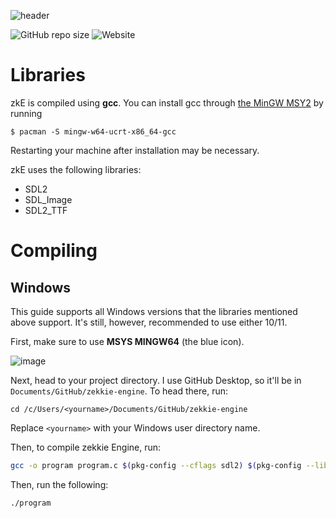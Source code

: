 ![header](https://github.com/user-attachments/assets/9b5236b7-a3ff-433b-ad26-b5eb591aa500)

![GitHub repo size](https://img.shields.io/github/repo-size/zekticezy/zekkie-engine) ![Website](https://img.shields.io/website?url=https%3A%2F%2Fengine.zekkie.dev)



# Libraries
zkE is compiled using **gcc**. You can install gcc through [the MinGW MSY2](https://www.msys2.org/) by running
```
$ pacman -S mingw-w64-ucrt-x86_64-gcc
```
Restarting your machine after installation may be necessary.

zkE uses the following libraries:
- SDL2
- SDL_Image
- SDL2_TTF

# Compiling
## Windows
This guide supports all Windows versions that the libraries mentioned above support. It's still, however, recommended to use either 10/11.

First, make sure to use **MSYS MINGW64** (the blue icon).

![image](https://github.com/user-attachments/assets/2dd38a82-c858-4f75-9fdf-d0e59361a13b)

Next, head to your project directory. I use GitHub Desktop, so it'll be in `Documents/GitHub/zekkie-engine`. To head there, run:
```
cd /c/Users/<yourname>/Documents/GitHub/zekkie-engine
```
Replace `<yourname>` with your Windows user directory name.

Then, to compile zekkie Engine, run:
```bash
gcc -o program program.c $(pkg-config --cflags sdl2) $(pkg-config --libs sdl2) $(pkg-config --cflags sdl2_image) $(pkg-config --libs sdl2_image) $(pkg-config --cflags sdl2_ttf) $(pkg-config --libs sdl2_ttf) -Wl,-subsystem,console
```

Then, run the following:
```
./program
```
